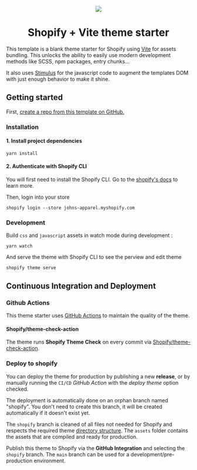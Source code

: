 <div align="center">
  <img src="https://user-images.githubusercontent.com/36634414/163683259-924c58d7-6b99-42ef-9b83-72b4896ecb0a.png" />
  <h1>Shopify + Vite theme starter</h1>
</div>

This template is a blank theme starter for Shopify using [Vite](https://vitejs.dev/) for assets bundling. This unlocks the ability to easily use modern development methods like SCSS, npm packages, entry chunks...

It also uses [Stimulus](https://stimulus.hotwired.dev/) for the javascript code to augment the templates DOM with just enough behavior to make it shine.
  
## Getting started

First, [create a repo from this template on GitHub.](https://github.com/robinsimonklein/shopify-vite/generate)

### Installation

#### 1. Install project dependencies
```shell
yarn install
```

#### 2. Authenticate with Shopify CLI
You will first need to install the Shopify CLI. Go to the [shopify's docs](https://shopify.dev/themes/tools/cli) to learn more.

Then, login into your store
```shell
shopify login --store johns-apparel.myshopify.com
```

### Development

Build `css` and `javascript` assets in watch mode during development :
```shell
yarn watch
```

And serve the theme with Shopify CLI to see the perview and edit theme 
```shell
shopify theme serve
```

<!-- TODO: Add folder structure explanation -->

## Continuous Integration and Deployment

### Github Actions
This theme starter uses [GitHub Actions](https://github.com/features/actions) to maintain the quality of the theme.

#### Shopify/theme-check-action
The theme runs **Shopify Theme Check** on every commit via [Shopify/theme-check-action](https://github.com/Shopify/theme-check-action).

### Deploy to shopify

You can deploy the theme for production by publishing a new **release**, or by manually running the `CI/CD` *GitHub Action* with the *deploy theme* option checked.

The deployment is automatically done on an orphan branch named "shopify". You don't need to create this branch, it will be created automatically if it doesn't exist yet.

The `shopify` branch is cleaned of all files not needed for Shopify and respects the required theme [directory structure](https://shopify.dev/themes/architecture#directory-structure-and-component-types). 
The `assets` folder contains the assets that are compiled and ready for production.

Publish this theme to Shopify via the **GitHub Integration** and selecting the `shopify` branch. The `main` branch can be used for a development/pre-production environment.
